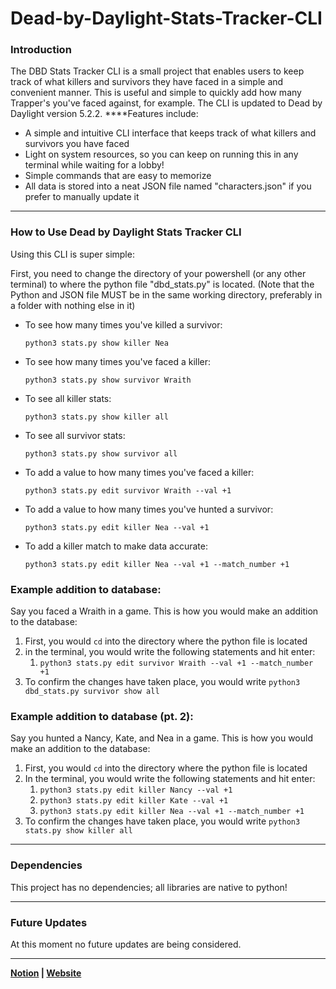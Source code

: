 # Dead-by-Daylight-Stats-Tracker-CLI
### Introduction

The DBD Stats Tracker CLI is a small project that enables users to keep track of what killers and survivors they have faced in a simple and convenient manner. This is useful and simple to quickly add how many Trapper's you've faced against, for example. The CLI is updated to Dead by Daylight version 5.2.2. ****Features include:

- A simple and intuitive CLI interface that keeps track of what killers and survivors you have faced
- Light on system resources, so you can keep on running this in any terminal while waiting for a lobby!
- Simple commands that are easy to memorize
- All data is stored into a neat JSON file named "characters.json" if you prefer to manually update it

---

### How to Use Dead by Daylight Stats Tracker CLI

Using this CLI is super simple:

First, you need to change the directory of your powershell (or any other terminal) to where the python file "dbd_stats.py" is located. (Note that the Python and JSON file MUST be in the same working directory, preferably in a folder with nothing else in it)

- To see how many times you've killed a survivor:

    `python3 stats.py show killer Nea`

- To see how many times you've faced a killer:

    `python3 stats.py show survivor Wraith`

- To see all killer stats:

    `python3 stats.py show killer all`

- To see all survivor stats:

    `python3 stats.py show survivor all`

- To add a value to how many times you've faced a killer:

    `python3 stats.py edit survivor Wraith --val +1`

- To add a value to how many times you've hunted a survivor:

    `python3 stats.py edit killer Nea --val +1`

- To add a killer match to make data accurate:

    `python3 stats.py edit killer Nea --val +1 --match_number +1`

### Example addition to database:

Say you faced a Wraith in a game. This is how you would make an addition to the database:

1. First, you would `cd` into the directory where the python file is located
2. in the terminal, you would write the following statements and hit enter:
    1. `python3 stats.py edit survivor Wraith --val +1 --match_number +1`
3. To confirm the changes have taken place, you would write `python3 dbd_stats.py survivor show all`

### Example addition to database (pt. 2):

Say you hunted a Nancy, Kate, and Nea in a game. This is how you would make an addition to the database:

1. First, you would `cd` into the directory where the python file is located
2. In the terminal, you would write the following statements and hit enter:
    1. `python3 stats.py edit killer Nancy --val +1`
    2. `python3 stats.py edit killer Kate --val +1`
    3. `python3 stats.py edit killer Nea --val +1 --match_number +1`
3. To confirm the changes have taken place, you would write `python3 stats.py show killer all`

---

### Dependencies

This project has no dependencies; all libraries are native to python!

---

### Future Updates

At this moment no future updates are being considered.

---
**[Notion](https://knowing-letter-85f.notion.site/Dead-by-Daylight-Stats-Tracker-CLI-6d4a38bb2825466397b8cfdac06b0ad0) | [Website](https://ali-ehtesham.carrd.co/)**
